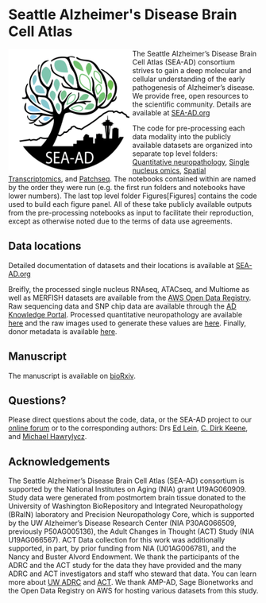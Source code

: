 # Seattle Alzheimer's Disease Brain Cell Atlas

<img src="Images/SEA-AD.png" width="250" align="left" />

The Seattle Alzheimer’s Disease Brain Cell Atlas (SEA-AD) consortium strives to gain a deep molecular and cellular understanding of the early pathogenesis of Alzheimer’s disease. We provide free, open resources to the scientific community. Details are available at [SEA-AD.org](https://sea-ad.org)

The code for pre-processing each data modality into the publicly available datasets are organized into separate top level folders: [Quantitative neuropathology](Quantitative%20neuropathology), [Single nucleus omics](Single%20nucleus%20omics), [Spatial Transcriptomics](Spatial%20Transcriptomics), and [Patchseq](Patchseq). The notebooks contained within are named by the order they were run (e.g. the first run folders and notebooks have lower numbers). The last top level folder Figures[Figures] contains the code used to build each figure panel. All of these take publicly available outputs from the pre-processing notebooks as input to facilitate their reproduction, except as otherwise noted due to the terms of data use agreements.

## Data locations
Detailed documentation of datasets and their locations is available at [SEA-AD.org](https://portal.brain-map.org/explore/seattle-alzheimers-disease/seattle-alzheimers-disease-brain-cell-atlas-download)

Breifly, the processed single nucleus RNAseq, ATACseq, and Multiome as well as MERFISH datasets are available from the [AWS Open Data Registry](https://registry.opendata.aws/allen-sea-ad-atlas/). Raw sequencing data and SNP chip data are available through the [AD Knowledge Portal](http://adknowledgeportal.synapse.org/Explore/Studies/DetailsPage?Study=syn26223298). Processed quantitative neuropathology are available [here](https://brainmapportal-live-4cc80a57cd6e400d854-f7fdcae.divio-media.net/filer_public/f0/1a/f01acfd1-63e5-4de5-afc6-729af9a80cc9/sea-ad_all_mtg_quant_neuropath_bydonorid_081122.csv) and the raw images used to generate these values are [here](https://registry.opendata.aws/allen-sea-ad-atlas). Finally, donor metadata is available [here](https://brainmapportal-live-4cc80a57cd6e400d854-f7fdcae.divio-media.net/filer_public/b4/c7/b4c727e1-ede1-4c61-b2ee-bf1ae4a3ef68/sea-ad_cohort_donor_metadata_072524.xlsx).

## Manuscript
The manuscript is available on [bioRxiv](https://www.biorxiv.org/content/10.1101/2023.05.08.539485v3.full).

## Questions?
Please direct questions about the code, data, or the SEA-AD project to our [online forum](https://community.brain-map.org/) or to the corresponding authors: Drs [Ed Lein](mailto:EdL@alleninstitute.org), [C. Dirk Keene](mailto:cdkeene@uw.edu), and [Michael Hawrylycz](mailto:mikeh@alleninstitute.org).

## Acknowledgements
The Seattle Alzheimer’s Disease Brain Cell Atlas (SEA-AD) consortium is supported by the National Institutes on Aging (NIA) grant U19AG060909. Study data were generated from postmortem brain tissue donated to the University of Washington BioRepository and Integrated Neuropathology (BRaIN) laboratory and Precision Neuropathology Core, which is supported by the UW Alzheimer’s Disease Research Center (NIA P30AG066509, previously P50AG005136), the Adult Changes in Thought (ACT) Study (NIA U19AG066567). ACT Data collection for this work was additionally supported, in part, by prior funding from NIA (U01AG006781), and the Nancy and Buster Alvord Endowment. We thank the participants of the ADRC and the ACT study for the data they have provided and the many ADRC and ACT investigators and staff who steward that data. You can learn more about [UW ADRC](https://depts.washington.edu/mbwc/adrc) and [ACT](https://actagingstudy.org/). We thank AMP-AD, Sage Bionetworks and the Open Data Registry on AWS for hosting various datasets from this study.
